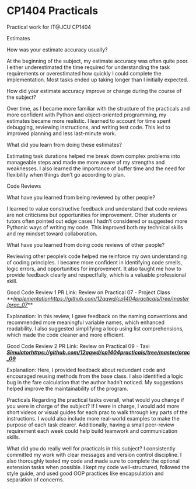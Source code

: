 # CP1404 Practicals

Practical work for IT@JCU CP1404


Estimates

How was your estimate accuracy usually?

At the beginning of the subject, my estimate accuracy was often quite poor. I either underestimated the time required for understanding the task requirements or overestimated how quickly I could complete the implementation. Most tasks ended up taking longer than I initially expected.

How did your estimate accuracy improve or change during the course of the subject?

Over time, as I became more familiar with the structure of the practicals and more confident with Python and object-oriented programming, my estimates became more realistic. I learned to account for time spent debugging, reviewing instructions, and writing test code. This led to improved planning and less last-minute work.

What did you learn from doing these estimates?

Estimating task durations helped me break down complex problems into manageable steps and made me more aware of my strengths and weaknesses. I also learned the importance of buffer time and the need for flexibility when things don’t go according to plan.


Code Reviews

What have you learned from being reviewed by other people?

I learned to value constructive feedback and understand that code reviews are not criticisms but opportunities for improvement. Other students or tutors often pointed out edge cases I hadn’t considered or suggested more Pythonic ways of writing my code. This improved both my technical skills and my mindset toward collaboration.

What have you learned from doing code reviews of other people?

Reviewing other people’s code helped me reinforce my own understanding of coding principles. I became more confident in identifying code smells, logic errors, and opportunities for improvement. It also taught me how to provide feedback clearly and respectfully, which is a valuable professional skill.

Good Code Review 1
PR Link: Review on Practical 07 - Project Class _**[Implementationhttps://github.com/12qqwd/cp1404practicals/tree/master/prac_07](https://github.com/12qqwd/cp1404practicals/tree/master/prac_07)_**

Explanation:
In this review, I gave feedback on the naming conventions and recommended more meaningful variable names, which enhanced readability. I also suggested simplifying a loop using list comprehensions, which made the code cleaner and more efficient.

Good Code Review 2
PR Link: Review on Practical 09 - Taxi _**[Simulatorhttps://github.com/12qqwd/cp1404practicals/tree/master/prac_09](https://github.com/12qqwd/cp1404practicals/tree/master/prac_09)**_

Explanation:
Here, I provided feedback about redundant code and encouraged reusing methods from the base class. I also identified a logic bug in the fare calculation that the author hadn’t noticed. My suggestions helped improve the maintainability of the program.


Practicals
Regarding the practical tasks overall, what would you change if you were in charge of the subject?
If I were in charge, I would add more short videos or visual guides for each prac to walk through key parts of the instructions. I would also include more real-world examples to make the purpose of each task clearer. Additionally, having a small peer-review requirement each week could help build teamwork and communication skills.

What did you do really well for practicals in this subject?
I consistently committed my work with clear messages and version control discipline. I also thoroughly tested my code and made sure to complete the optional extension tasks when possible. I kept my code well-structured, followed the style guide, and used good OOP practices like encapsulation and separation of concerns.
